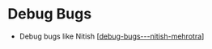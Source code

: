 # Debug Bugs

- Debug bugs like Nitish [[debug-bugs---nitish-mehrotra]]

[//begin]: # "Autogenerated link references for markdown compatibility"
[debug-bugs---nitish-mehrotra]: ../community/nitish-mehrotra/nitish-mehrotras-workflows/debug-bugs---nitish-mehrotra "Debug Bugs - Nitish Mehrotra"
[//end]: # "Autogenerated link references"
